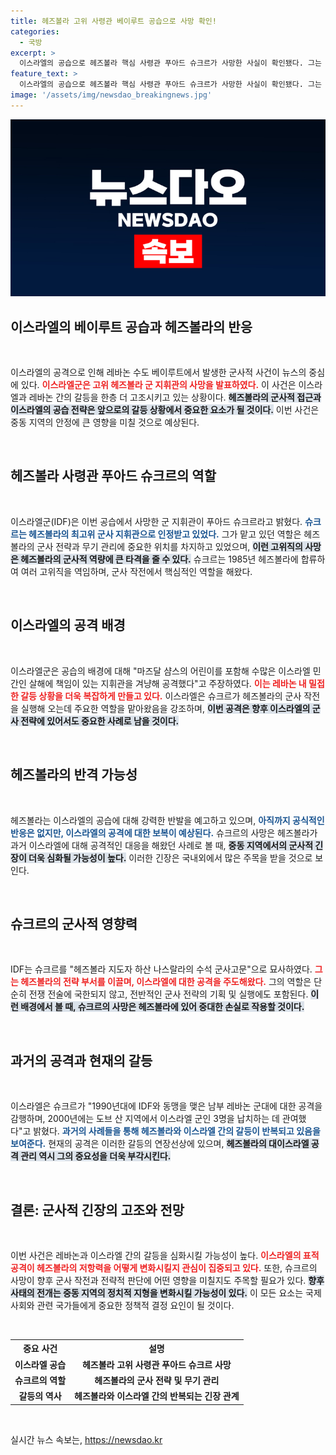```yaml
---
title: 헤즈볼라 고위 사령관 베이루트 공습으로 사망 확인!
categories:
  - 국방
excerpt: >
  이스라엘의 공습으로 헤즈볼라 핵심 사령관 푸아드 슈크르가 사망한 사실이 확인됐다. 그는 어린이 포함 다수 민간인 사망과 관련된 공격으로 표적이 되었으며, 전략적 군사 운영을 총괄해 온 인물. 상황의 추이에 귀추가 주목된다!
feature_text: >
  이스라엘의 공습으로 헤즈볼라 핵심 사령관 푸아드 슈크르가 사망한 사실이 확인됐다. 그는 어린이 포함 다수 민간인 사망과 관련된 공격으로 표적이 되었으며, 전략적 군사 운영을 총괄해 온 인물. 상황의 추이에 귀추가 주목된다!
image: '/assets/img/newsdao_breakingnews.jpg'
---
```


<p><img src="/assets/img/newsdao_breakingnews.jpg" alt="bookingtag 속보" /></p>

<h2 data-ke-size="size26">이스라엘의 베이루트 공습과 헤즈볼라의 반응</h2>

<p data-ke-size="size16">&nbsp;</p>

<p>이스라엘의 공격으로 인해 레바논 수도 베이루트에서 발생한 군사적 사건이 뉴스의 중심에 있다. <b><span style="color: #ee2323;">이스라엘군은 고위 헤즈볼라 군 지휘관의 사망을 발표하였다.</span></b> 이 사건은 이스라엘과 레바논 간의 갈등을 한층 더 고조시키고 있는 상황이다. <b><span style="background-color: #21538527;">헤즈볼라의 군사적 접근과 이스라엘의 공습 전략은 앞으로의 갈등 상황에서 중요한 요소가 될 것이다.</span></b> 이번 사건은 중동 지역의 안정에 큰 영향을 미칠 것으로 예상된다.</p>

<p data-ke-size="size16">&nbsp;</p>

<h2 data-ke-size="size26">헤즈볼라 사령관 푸아드 슈크르의 역할</h2>

<p data-ke-size="size16">&nbsp;</p>

<p>이스라엘군(IDF)은 이번 공습에서 사망한 군 지휘관이 푸아드 슈크르라고 밝혔다. <b><span style="color: #1a5490;">슈크르는 헤즈볼라의 최고위 군사 지휘관으로 인정받고 있었다.</span></b> 그가 맡고 있던 역할은 헤즈볼라의 군사 전략과 무기 관리에 중요한 위치를 차지하고 있었으며, <b><span style="background-color: #21538527;">이런 고위직의 사망은 헤즈볼라의 군사적 역량에 큰 타격을 줄 수 있다.</span></b> 슈크르는 1985년 헤즈볼라에 합류하여 여러 고위직을 역임하며, 군사 작전에서 핵심적인 역할을 해왔다.</p>

<p data-ke-size="size16">&nbsp;</p>

<h2 data-ke-size="size26">이스라엘의 공격 배경</h2>

<p data-ke-size="size16">&nbsp;</p>

<p>이스라엘군은 공습의 배경에 대해 "마즈달 샴스의 어린이를 포함해 수많은 이스라엘 민간인 살해에 책임이 있는 지휘관을 겨냥해 공격했다"고 주장하였다. <b><span style="color: #ee2323;">이는 레바논 내 밀접한 갈등 상황을 더욱 복잡하게 만들고 있다.</span></b> 이스라엘은 슈크르가 헤즈볼라의 군사 작전을 실행해 오는데 주요한 역할을 맡아왔음을 강조하며, <b><span style="background-color: #21538527;">이번 공격은 향후 이스라엘의 군사 전략에 있어서도 중요한 사례로 남을 것이다.</span></b>        </p>

<p data-ke-size="size16">&nbsp;</p>

<h2 data-ke-size="size26">헤즈볼라의 반격 가능성</h2>

<p data-ke-size="size16">&nbsp;</p>

<p>헤즈볼라는 이스라엘의 공습에 대해 강력한 반발을 예고하고 있으며, <b><span style="color: #1a5490;">아직까지 공식적인 반응은 없지만, 이스라엘의 공격에 대한 보복이 예상된다.</span></b> 슈크르의 사망은 헤즈볼라가 과거 이스라엘에 대해 공격적인 대응을 해왔던 사례로 볼 때, <b><span style="background-color: #21538527;">중동 지역에서의 군사적 긴장이 더욱 심화될 가능성이 높다.</span></b> 이러한 긴장은 국내외에서 많은 주목을 받을 것으로 보인다.</p>

<p data-ke-size="size16">&nbsp;</p>

<h2 data-ke-size="size26">슈크르의 군사적 영향력</h2>

<p data-ke-size="size16">&nbsp;</p>

<p>IDF는 슈크르를 "헤즈볼라 지도자 하산 나스랄라의 수석 군사고문"으로 묘사하였다. <b><span style="color: #ee2323;">그는 헤즈볼라의 전략 부서를 이끌며, 이스라엘에 대한 공격을 주도해왔다.</span></b> 그의 역할은 단순히 전쟁 전술에 국한되지 않고, 전반적인 군사 전략의 기획 및 실행에도 포함된다. <b><span style="background-color: #21538527;">이런 배경에서 볼 때, 슈크르의 사망은 헤즈볼라에 있어 중대한 손실로 작용할 것이다.</span></b></p>

<p data-ke-size="size16">&nbsp;</p>

<h2 data-ke-size="size26">과거의 공격과 현재의 갈등</h2>

<p data-ke-size="size16">&nbsp;</p>

<p>이스라엘은 슈크르가 "1990년대에 IDF와 동맹을 맺은 남부 레바논 군대에 대한 공격을 감행하며, 2000년에는 도브 산 지역에서 이스라엘 군인 3명을 납치하는 데 관여했다"고 밝혔다. <b><span style="color: #1a5490;">과거의 사례들을 통해 헤즈볼라와 이스라엘 간의 갈등이 반복되고 있음을 보여준다.</span></b> 현재의 공격은 이러한 갈등의 연장선상에 있으며, <b><span style="background-color: #21538527;">헤즈볼라의 대이스라엘 공격 관리 역시 그의 중요성을 더욱 부각시킨다.</span></b></p>

<p data-ke-size="size16">&nbsp;</p>

<h2 data-ke-size="size26">결론: 군사적 긴장의 고조와 전망</h2>

<p data-ke-size="size16">&nbsp;</p>

<p>이번 사건은 레바논과 이스라엘 간의 갈등을 심화시킬 가능성이 높다. <b><span style="color: #ee2323;">이스라엘의 표적 공격이 헤즈볼라의 저항력을 어떻게 변화시킬지 관심이 집중되고 있다.</span></b> 또한, 슈크르의 사망이 향후 군사 작전과 전략적 판단에 어떤 영향을 미칠지도 주목할 필요가 있다. <b><span style="background-color: #21538527;">향후 사태의 전개는 중동 지역의 정치적 지형을 변화시킬 가능성이 있다.</span></b> 이 모든 요소는 국제 사회와 관련 국가들에게 중요한 정책적 결정 요인이 될 것이다.</p>

<p data-ke-size="size16">&nbsp;</p>

<table style="width:100%">
  <tr>
    <th style="text-align: center;"><b>중요 사건</b></th>
    <th style="text-align: center;"><b>설명</b></th>
  </tr>
  <tr>
    <td style="text-align: center; height: 17px;"><b>이스라엘 공습</b></td>
    <td style="text-align: center; height: 17px;"><b>헤즈볼라 고위 사령관 푸아드 슈크르 사망</b></td>
  </tr>
  <tr>
    <td style="text-align: center; height: 17px;"><b>슈크르의 역할</b></td>
    <td style="text-align: center; height: 17px;"><b>헤즈볼라의 군사 전략 및 무기 관리</b></td>
  </tr>
  <tr>
    <td style="text-align: center; height: 17px;"><b> 갈등의 역사</b></td>
    <td style="text-align: center; height: 17px;"><b>헤즈볼라와 이스라엘 간의 반복되는 긴장 관계</b></td>
  </tr>
</table>

<p data-ke-size="size16">&nbsp;</p>
실시간 뉴스 속보는, <a href="https://newsdao.kr" rel="dofollow">https://newsdao.kr</a>


